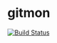 # gitmon

[![Build Status](https://github.com/sparkymat/gitmon/actions/workflows/ci.yml/badge.svg)](https://github.com/sparkymat/gitmon/actions/workflows/ci.yml)
